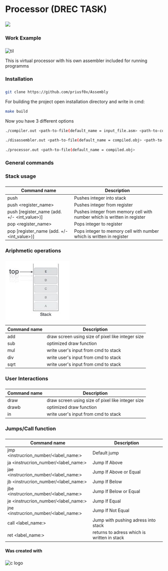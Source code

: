 <h1 align="left">Processor (DREC TASK)</h1>

###

<div>
  <img style="100%" src="https://capsule-render.vercel.app/api?type=waving&height=90&section=header&reversal=false&fontSize=70&fontColor=FFFFFF&fontAlign=50&fontAlignY=50&stroke=-&descSize=20&descAlign=50&descAlignY=50&theme=cobalt"  />
</div>

###

<h3 align="left">Work Example</h2>

###

![til](readme_application/processor_cutted.gif)

<p align="left">This is virtual processor with his own assembler included for running programms</p>

###
<h3 align="left">Installation</h3>

###

```bash
git clone https://github.com/priusf0x/Assembly
```

For building the project open installation directory and write in cmd:

```bash
make build
```

Now you have 3 different options

```bash
./compiler.out <path-to-file(default_name = input_file.asm> <path-to-compiled-file(default_name = compiled.obj)>
```

```bash
./disassembler.out <path-to-file(default_name = compiled.obj> <path-to-dissassemvled-file(default_name = disassembled.asm)>
```

```bash
./processor.out <path-to-file(default_name = compiled.obj>
```

###

<h3 align="left">General commands</h2>

###

<h3 align="left">Stack usage</h3>

###

|Command name| Description |
| --- | --- |
|push <integer>| Pushes integer into stack|
|push <register_name>| Pushes integer from register|
|push [register_name (add. +/- <int_value>)]| Pushes integer from memory cell with number which is written in register|
|pop <register_name>| Pops integer to register|
|pop [register_name (add. +/- <int_value>)]| Pops integer to memory cell with number which is written in register|

###

<h3 align="left">Ariphmetic operations</h3>

###

![til](readme_application/stack_explanation.png)

|Command name| Description |
| --- | --- |
|add| draw screen using size of pixel like integer size|
|sub| optimized draw function|
|mul| write user's input from cmd to stack|
|div| write user's input from cmd to stack|
|sqrt| write user's input from cmd to stack|

###

<h3 align="left">User Interactions</h3>

###

|Command name| Description |
| --- | --- |
|draw| draw screen using size of pixel like integer size|
|drawb| optimized draw function|
|in| write user's input from cmd to stack|

###

<h3 align="left">Jumps/Call function</h3>

###

|Command name| Description |
| --- | --- |
|jmp <instrucrion_number/<label_name:>| Default jump|
|ja <instrucrion_number/<label_name:>| Jump If Above|
|jae <instrucrion_number/<label_name:>| Jump If Above or Equal|
|jb <instrucrion_number/<label_name:>| Jump If Below|
|jbe <instrucrion_number/<label_name:>| Jump If Below or Equal|
|je <instrucrion_number/<label_name:>| Jump If Equal|
|jne <instrucrion_number/<label_name:>| Jump If Not Equal|
|call <label_name:>| Jump with pushing adress into stack|
|ret <label_name:>| returns to adress which is written in stack|

<h4 align="left">Was created with</h4>

###

<div align="left">
  <img src="https://cdn.jsdelivr.net/gh/devicons/devicon/icons/c/c-original.svg" height="40" alt="c logo"  />
</div>

###

